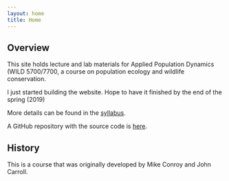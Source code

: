 ```yaml
---
layout: home
title: Home
---
```



## Overview

This site holds lecture and lab materials for Applied Population Dynamics (WILD 5700/7700, a course on population ecology and wildlife conservation. 

I just started building the website. Hope to have it finished by the end of the spring (2019)


More details can be found in the [syllabus](syllabus.md).

A GitHub repository with the source code is [here](https://github.com/rbchan/applied-popdy).

## History
This is a course that was originally developed by Mike Conroy and John Carroll.

